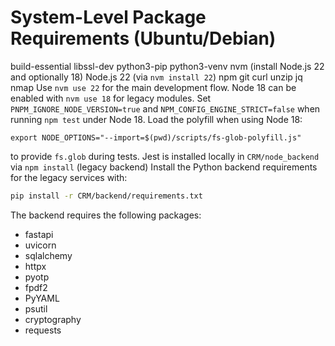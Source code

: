 # System-Level Package Requirements (Ubuntu/Debian)

build-essential
libssl-dev
python3-pip
python3-venv
nvm (install Node.js 22 and optionally 18)
Node.js 22 (via `nvm install 22`)
npm
git
curl
unzip
jq
nmap
Use `nvm use 22` for the main development flow. Node 18 can be enabled with
`nvm use 18` for legacy modules. Set `PNPM_IGNORE_NODE_VERSION=true` and
`NPM_CONFIG_ENGINE_STRICT=false` when running `npm test` under Node 18.
Load the polyfill when using Node 18:
```
export NODE_OPTIONS="--import=$(pwd)/scripts/fs-glob-polyfill.js"
```
to provide `fs.glob` during tests.
Jest is installed locally in `CRM/node_backend` via `npm install` (legacy backend)
Install the Python backend requirements for the legacy services with:

```bash
pip install -r CRM/backend/requirements.txt
```

The backend requires the following packages:

- fastapi
- uvicorn
- sqlalchemy
- httpx
- pyotp
- fpdf2
- PyYAML
- psutil
- cryptography
- requests
